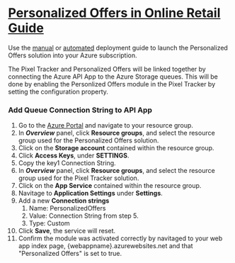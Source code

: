 # [Personalized Offers in Online Retail Guide][0]

Use the [manual][1] or [automated][2] deployment guide to launch the Personalized Offers solution into your Azure subscription. 

The Pixel Tracker and Personalized Offers will be linked together by connecting the Azure API App to the Azure Storage queues. This will be done by enabling the Personlized Offers module in the Pixel Tracker by setting the configuration property. 

### Add Queue Connection String to API App
1. Go to the [Azure Portal](https://ms.portal.azure.com) and navigate to your resource group.
2. In ***Overview*** panel, click **Resource groups**, and select the resource group used for the Personalized Offers solution. 
3. Click on the **Storage account** contained within the resource group. 
4. Click **Access Keys**, under **SETTINGS**. 
5. Copy the key1 Connection String. 
6. In ***Overview*** panel, click **Resource groups**, and select the resource group used for the Pixel Tracker solution. 
7. Click on the **App Service** contained within the resource group. 
8. Navitage to **Application Settings** under **Settings**.
9. Add a new **Connection strings**
    1. Name: PersonalizedOffers
    2. Value: Connection String from step 5.
    3. Type: Custom
10. Click **Save**, the service will reset.
11. Confirm the module was activated correctly by navitaged to your web app index page, {webappname}.azurewebsites.net and that "Personalized Offers" is set to true. 



[0]: https://gallery.cortanaintelligence.com/Solution/Personalized-Offers-2
[1]: https://github.com/Azure/cortana-intelligence-personalized-offers/tree/master/Manual%20Deployment%20Guide
[2]: https://github.com/Azure/cortana-intelligence-personalized-offers/tree/master/Automated%20Deployment%20Guid
